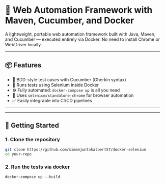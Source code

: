 # 🧪 Web Automation Framework with Maven, Cucumber, and Docker

A lightweight, portable web automation framework built with Java, Maven, and Cucumber — executed entirely via Docker. No need to install Chrome or WebDriver locally.

---

## 📦 Features

- 🧠 BDD-style test cases with Cucumber (Gherkin syntax)
- 🧪 Runs tests using Selenium inside Docker
- ⚙️ Fully automated: `docker-compose up` is all you need
- 🐳 Uses `selenium/standalone-chrome` for browser automation
- ✅ Easily integrable into CI/CD pipelines

---


---

## 🚀 Getting Started

### 1. Clone the repository

```bash
git clone https://github.com/simanjuntakalbert57/docker-selenium
cd your-repo
```

### 2. Run the tests via docker
```
docker-compose up --build
```



